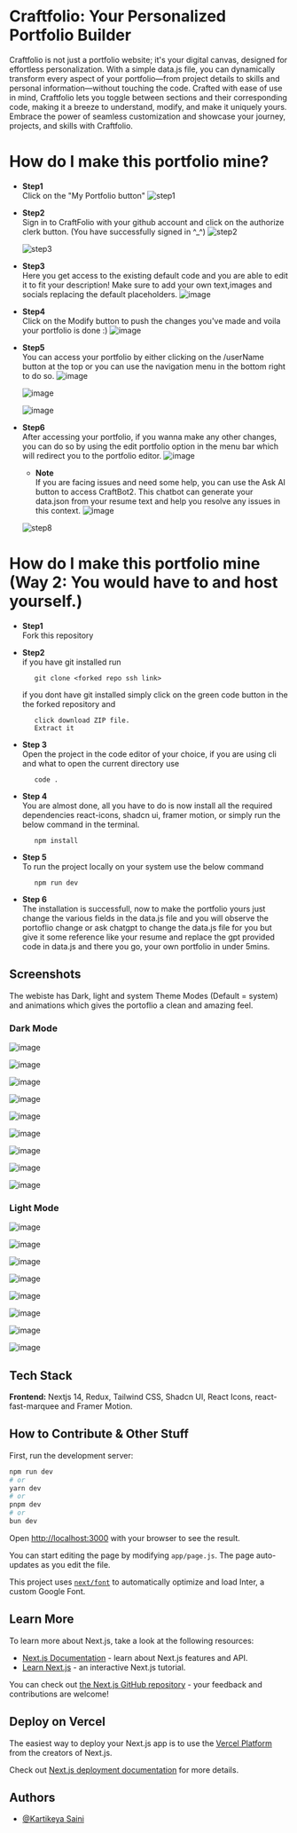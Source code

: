 # Craftfolio: Your Personalized Portfolio Builder

Craftfolio is not just a portfolio website; it's your digital canvas, designed for effortless personalization. With a simple data.js file, you can dynamically transform every aspect of your portfolio—from project details to skills and personal information—without touching the code. Crafted with ease of use in mind, Craftfolio lets you toggle between sections and their corresponding code, making it a breeze to understand, modify, and make it uniquely yours. Embrace the power of seamless customization and showcase your journey, projects, and skills with Craftfolio.

# How do I make this portfolio mine? 
- **Step1**\
  Click on the "My Portfolio button"
  ![step1](https://github.com/hi-Kartik2004/CraftFolio/assets/122284990/51a9a6c2-6b90-499e-b34b-ae9bb6e3d139)

- **Step2**\
  Sign in to CraftFolio with your github account and click on the authorize clerk button. 
  (You have successfully signed in ^_^)
  ![step2](https://github.com/hi-Kartik2004/CraftFolio/assets/122284990/d845c1b5-dc11-4ef7-9409-a9dd13c7d3b3)
  
  ![step3](https://github.com/hi-Kartik2004/CraftFolio/assets/122284990/3a9db8a2-64bb-4f49-90bb-aceb93ad67ca)

- **Step3**\
  Here you get access to the existing default code and you are able to edit it to fit your 
  description! Make sure to add your own text,images and socials replacing 
  the default placeholders.
![image](https://github.com/hi-Kartik2004/CraftFolio/assets/122284990/69e397a7-7151-4739-9b0d-99c4827bbd96)

- **Step4**\
  Click on the Modify button to push the changes you've made and voila your portfolio is 
  done :)
  ![image](https://github.com/hi-Kartik2004/CraftFolio/assets/122284990/8c6f1ba6-df41-42a2-a531-cf317f596159)

- **Step5**\
  You can access your portfolio by either clicking on the /userName button at the top or you can use the navigation menu in the bottom right to do so.
  ![image](https://github.com/hi-Kartik2004/CraftFolio/assets/122284990/f61bf641-f538-42d0-af41-4c96839e536b)
  
  ![image](https://github.com/hi-Kartik2004/CraftFolio/assets/122284990/b9364d7c-d978-4291-b367-7ad7e6dd71fc)
  
  ![image](https://github.com/hi-Kartik2004/CraftFolio/assets/122284990/e6f0facf-c8a9-401c-8b39-71a962a6142c)

- **Step6**\
  After accessing your portfolio, if you wanna make any other changes, you can do so by using the edit portfolio option in the menu bar which will redirect you to the 
  portfolio editor.
  ![image](https://github.com/hi-Kartik2004/CraftFolio/assets/122284990/d90f5bdd-0f39-4e6d-a640-f5bb2ff4020a)


  - **Note**\
  If you are facing issues and need some help, you can use the Ask AI button to access CraftBot2. This chatbot can generate your data.json from your resume text and 
  help you resolve any issues in this context.
  ![image](https://github.com/hi-Kartik2004/CraftFolio/assets/122284990/581bf033-0457-4b13-9b6d-9da9e1f2eca1)

  ![step8](https://github.com/hi-Kartik2004/CraftFolio/assets/122284990/18388370-bcde-422e-855d-8fe80d79bfb7)



# How do I make this portfolio mine (Way 2: You would have to and host yourself.)

- **Step1**\
   Fork this repository
- **Step2**\
   if you have git installed run
   ```
      git clone <forked repo ssh link>
   ```
   if you dont have git installed simply click on the green code button in the the forked repository and
   ```
      click download ZIP file.
      Extract it
   ```
- **Step 3**\
   Open the project in the code editor of your choice, if you are using cli and what to open the current directory use
   ```
      code .
   ```
- **Step 4**\
   You are almost done, all you have to do is now install all the required dependencies react-icons, shadcn ui, framer motion, or simply run the below command in the terminal.
   ```
      npm install
   ```
- **Step 5**\
   To run the project locally on your system use the below command  
   ```
      npm run dev
   ```

- **Step 6**\
   The installation is successfull, now to make the portfolio yours just change the various fields in the data.js file and you will observe the portoflio change or ask chatgpt to change the data.js file for you but give it some reference like your resume and replace the gpt provided code in data.js and there you go, your own portfolio in under 5mins.


## Screenshots
The webiste has Dark, light and system Theme Modes (Default = system) and animations which gives the portoflio a clean and amazing feel.

### Dark Mode

![image](https://github.com/hi-Kartik2004/CraftFolio/assets/111000515/ade2ac6c-9622-462e-8398-a6ce956e73de)

![image](https://github.com/hi-Kartik2004/CraftFolio/assets/111000515/2f89866c-51e0-430e-841f-487662d886f0)

![image](https://github.com/hi-Kartik2004/CraftFolio/assets/111000515/e73f824d-aecc-45e7-b45e-0b1eaa770872)

![image](https://github.com/hi-Kartik2004/CraftFolio/assets/111000515/e403d9f3-2d35-40dd-ab6b-2954d0747535)

![image](https://github.com/hi-Kartik2004/CraftFolio/assets/111000515/df5f548b-ac51-4841-8447-d37fbd471e5f)

![image](https://github.com/hi-Kartik2004/CraftFolio/assets/111000515/b18ed17b-2540-436c-bf26-80bc9059cf51)

![image](https://github.com/hi-Kartik2004/CraftFolio/assets/111000515/d6f5f7b0-5836-4434-ad07-2a09c2dcdb4e)

![image](https://github.com/hi-Kartik2004/CraftFolio/assets/111000515/4350ad87-00c9-4987-a905-c1b0efb73fc1)


![image](https://github.com/hi-Kartik2004/CraftFolio/assets/111000515/958f9878-d526-4198-a4c6-f77a8774605d)



### Light Mode

![image](https://github.com/hi-Kartik2004/CraftFolio/assets/111000515/0c5243d4-9d68-4e2e-a404-d4408f1efa55)

![image](https://github.com/hi-Kartik2004/CraftFolio/assets/111000515/3109c1a7-32f9-470b-8f93-9b6870f78dde)

![image](https://github.com/hi-Kartik2004/CraftFolio/assets/111000515/f16c4f21-8336-482d-9bbb-43b55c601b87)

![image](https://github.com/hi-Kartik2004/CraftFolio/assets/111000515/be07834d-4253-48cd-b21a-9f908e52807f)

![image](https://github.com/hi-Kartik2004/CraftFolio/assets/111000515/420227d0-a1c0-4316-92ac-9303281d1df7)

![image](https://github.com/hi-Kartik2004/CraftFolio/assets/111000515/5668330d-ed9f-4af3-bb7a-e869f62aa56e)

![image](https://github.com/hi-Kartik2004/CraftFolio/assets/111000515/93f2ada4-05d6-4712-8b56-bfb8be09a845)

![image](https://github.com/hi-Kartik2004/CraftFolio/assets/111000515/d99b1f8c-abae-44c5-a82e-e49abc1c2eac)


## Tech Stack

**Frontend:** Nextjs 14, Redux, Tailwind CSS, Shadcn UI, React Icons, react-fast-marquee and Framer Motion.


## How to Contribute & Other Stuff

First, run the development server:

```bash
npm run dev
# or
yarn dev
# or
pnpm dev
# or
bun dev
```

Open [http://localhost:3000](http://localhost:3000) with your browser to see the result.

You can start editing the page by modifying `app/page.js`. The page auto-updates as you edit the file.

This project uses [`next/font`](https://nextjs.org/docs/basic-features/font-optimization) to automatically optimize and load Inter, a custom Google Font.

## Learn More

To learn more about Next.js, take a look at the following resources:

- [Next.js Documentation](https://nextjs.org/docs) - learn about Next.js features and API.
- [Learn Next.js](https://nextjs.org/learn) - an interactive Next.js tutorial.

You can check out [the Next.js GitHub repository](https://github.com/vercel/next.js/) - your feedback and contributions are welcome!

## Deploy on Vercel

The easiest way to deploy your Next.js app is to use the [Vercel Platform](https://vercel.com/new?utm_medium=default-template&filter=next.js&utm_source=create-next-app&utm_campaign=create-next-app-readme) from the creators of Next.js.

Check out [Next.js deployment documentation](https://nextjs.org/docs/deployment) for more details.

## Authors

- [@Kartikeya Saini](https://www.github.com/hi-kartik2004)

